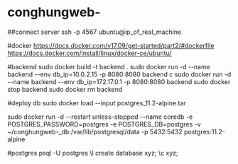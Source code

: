 # conghungweb-

##connect server
ssh -p 4567 ubuntu@ip_of_real_machine

#docker 
https://docs.docker.com/v17.09/get-started/part2/#dockerfile
https://docs.docker.com/install/linux/docker-ce/ubuntu/

#backend
sudo docker build -t backend .
sudo docker run -d --name backend --env db_ip=10.0.2.15 -p 8080:8080 backend 
c
sudo docker run -d --name backend --env db_ip=172.17.0.1 -p 8080:8080 backend 
sudo docker stop backend
sudo docker rm backend 


#deploy db
sudo docker load --input postgres_11.2-alpine.tar

sudo docker run -d --restart unless-stopped --name coredb -e POSTGRES_PASSWORD=postgres -e POSTGRES_DB=postgres -v ~/conghungweb-_db:/var/lib/postgresql/data -p 5432:5432 postgres:11.2-alpine

#postgres
psql -U postgres
\l
create database xyz;
\c xyz;
